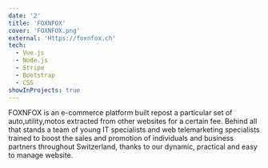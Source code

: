 ```yaml
---
date: '2'
title: 'FOXNFOX'
cover: 'FOXNFOX.png'
external: 'Https://foxnfox.ch'
tech:
  - Vue.js
  - Node.js
  - Stripe
  - Bootstrap
  - CSS
showInProjects: true
---
```


FOXNFOX is an e-commerce platform built repost a particular set of auto,utility,motos extracted from other websites for a certain fee. Behind all that stands a  team of young IT specialists and web telemarketing specialists trained to boost the sales and promotion of individuals and business partners throughout Switzerland, thanks to our dynamic, practical and easy to manage website.
